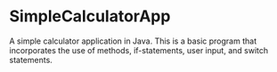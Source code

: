 # SimpleCalculatorApp
A simple calculator application in Java. This is a basic program that incorporates the use of methods, if-statements, user input, and switch statements.
